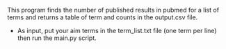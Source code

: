 This program finds the number of published results in pubmed for a list of terms and returns a table of term and counts in the output.csv file. 
- As input, put your aim terms in the term_list.txt file (one term per line) then run the main.py script.
